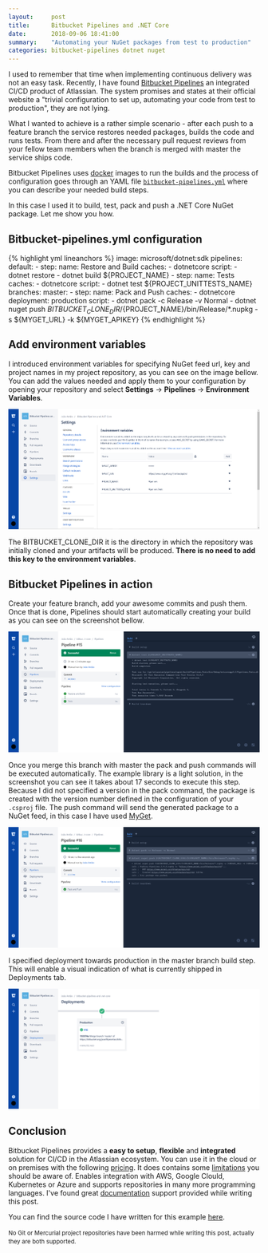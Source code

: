 ```yaml
---
layout:     post
title:      Bitbucket Pipelines and .NET Core 
date:       2018-09-06 18:41:00
summary:    "Automating your NuGet packages from test to production"
categories: bitbucket-pipelines dotnet nuget
---
```


I used to remember that time when implementing continuous delivery was not an easy task. Recently, I have found <a href="https://bitbucket.org/product/features/pipelines" target="_blank">Bitbucket Pipelines</a> an integrated CI/CD product of Atlassian. The system promises and states at their official website a "trivial configuration to set up, automating your code from test to production", they are not lying. 

What I wanted to achieve is a rather simple scenario - after each push to a feature branch the service restores needed packages, builds the code and runs tests. From there and after the necessary pull request reviews from your fellow team members when the branch is merged with master the service ships code. 

Bitbucket Pipelines uses <a href="https://www.docker.com/" target="_blank">docker</a> images to run the builds and the process of configuration goes through an YAML file <a href="https://bitbucket.org/joaofilipeantao/bitbucket-pipelines-and-.net-core/src/master/bitbucket-pipelines.yml" target="_blank">`bitbucket-pipelines.yml`</a> where you can describe your needed build steps. 

In this case I used it to build, test, pack and push a .NET Core NuGet package. Let me show you how. 

## Bitbucket-pipelines.yml configuration
{% highlight yml lineanchors %}
image: microsoft/dotnet:sdk
pipelines:
  default:
    - step:
        name: Restore and Build
        caches:
          - dotnetcore
        script:
          - dotnet restore
          - dotnet build ${PROJECT_NAME}
    - step:
        name: Tests
        caches:
          - dotnetcore
        script:
          - dotnet test ${PROJECT_UNITTESTS_NAME}
  branches:
    master:
     - step:
         name: Pack and Push
         caches:
           - dotnetcore
         deployment: production 
         script: 
           - dotnet pack -c Release -v Normal
           - dotnet nuget push ${BITBUCKET_CLONE_DIR}/${PROJECT_NAME}/bin/Release/*.nupkg -s ${MYGET_URL} -k ${MYGET_APIKEY}
{% endhighlight %}   

## Add environment variables
I introduced environment variables for specifying NuGet feed url, key and project names in my project repository, as you can see on the image bellow. You can add the values needed and apply them to your configuration by opening your repository and select <b>Settings</b> -> <b>Pipelines</b> -> <b>Environment Variables</b>. 

![alt text](https://raw.githubusercontent.com/antao/antao.github.io/master/content/bitbucket-pipelines/environment_variables.png "Screenshot displaying my repository environment variables ")

The BITBUCKET_CLONE_DIR it is the directory in which the repository was initially cloned and your artifacts will be produced. <b>There is no need to add this key to the environment variables</b>. 

## Bitbucket Pipelines in action
Create your feature branch, add your awesome commits and push them. Once that is done, Pipelines should start automatically creating your build as you can see on the screenshot bellow.

![alt text](https://raw.githubusercontent.com/antao/antao.github.io/master/content/bitbucket-pipelines/pipelines_default.png "Screenshot of Bitbucket Pipelines restoring, building and testing the code automatically steps")

Once you merge this branch with master the pack and push commands will be executed automatically. The example library is a light solution, in the screenshot you can see it takes about 17 seconds to execute this step. Because I did not specified a version in the pack command, the package is created with the version number defined in the configuration of your `.csproj` file. The push command will send the generated package to a NuGet feed, in this case I have used <a href="https://www.myget.org/" target="_blank">MyGet</a>.

![alt text](https://raw.githubusercontent.com/antao/antao.github.io/master/content/bitbucket-pipelines/pipelines_master.png "Screenshot of Bitbucket Pipelines packing and pushing the code automatically steps")

I specified deployment towards production in the master branch build step. This will enable a visual indication of what is currently shipped in Deployments tab.

![alt text](https://raw.githubusercontent.com/antao/antao.github.io/master/content/bitbucket-pipelines/deployment.png "Screenshot of deployement tab of Bitbucket Pipelines showing release number #16")

## Conclusion
Bitbucket Pipelines provides a <b>easy to setup</b>, <b>flexible</b> and <b>integrated</b> solution for CI/CD in the Atlassian ecosystem. You can use it in the cloud or on premises with the following <a href="https://bitbucket.org/product/pricing" target="_blank">pricing</a>. It does contains some <a href="https://confluence.atlassian.com/bitbucket/limitations-of-bitbucket-pipelines-827106051.html" target="_blank">limitations</a> you should be aware of. Enables integration with AWS, Google Clould, Kubernetes or Azure and supports repositories in many more programming languages. I've found great <a href="https://confluence.atlassian.com/bitbucket/configuring-your-pipeline-872013574.html" target="_blank">documentation</a> support provided while writing this post.

You can find the source code I have written for this example <a href="https://bitbucket.org/joaofilipeantao/bitbucket-pipelines-and-.net-core/src/master/" target="_blank">here</a>. 

<small>No Git or Mercurial project repositories have been harmed while writing this post, actually they are both supported.</small>